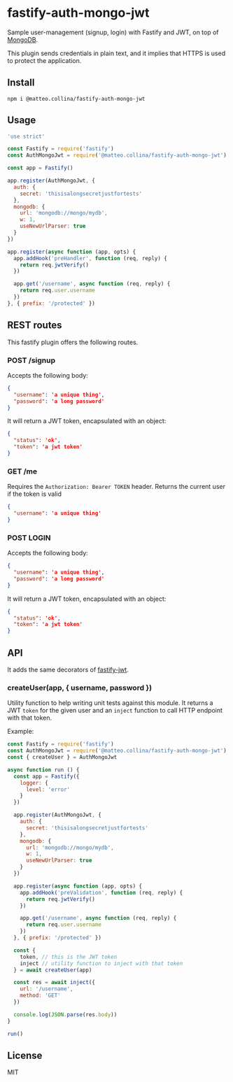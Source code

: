# fastify-auth-mongo-jwt

Sample user-management (signup, login) with Fastify and JWT, on top of
[MongoDB](https://www.mongodb.com).

This plugin sends credentials in plain text, and it implies that
HTTPS is used to protect the application.

## Install

```
npm i @matteo.collina/fastify-auth-mongo-jwt
```

## Usage

```js
'use strict'

const Fastify = require('fastify')
const AuthMongoJwt = require('@matteo.collina/fastify-auth-mongo-jwt')

const app = Fastify()

app.register(AuthMongoJwt, {
  auth: {
    secret: 'thisisalongsecretjustfortests'
  },
  mongodb: {
    url: 'mongodb://mongo/mydb',
    w: 1,
    useNewUrlParser: true
  }
})

app.register(async function (app, opts) {
  app.addHook('preHandler', function (req, reply) {
    return req.jwtVerify()
  })

  app.get('/username', async function (req, reply) {
    return req.user.username
  })
}, { prefix: '/protected' })
```

## REST routes

This fastify plugin offers the following routes.

### POST /signup

Accepts the following body:

```json
{
  "username": 'a unique thing',
  "password": 'a long password'
}
```

It will return a JWT token, encapsulated with an object:

```json
{
  "status": 'ok',
  "token": 'a jwt token'
}
```

### GET /me

Requires the `Authorization: Bearer TOKEN` header.
Returns the current user if the token is valid

```json
{
  "username": 'a unique thing'
}
```

### POST LOGIN

Accepts the following body:

```json
{
  "username": 'a unique thing',
  "password": 'a long password'
}
```

It will return a JWT token, encapsulated with an object:

```json
{
  "status": 'ok',
  "token": 'a jwt token'
}
```

## API

It adds the same decorators of
[fastify-jwt](https://github.com/fastify/fastify-jwt).

### createUser(app, { username, password })

Utility function to help writing unit tests against this module. It
returns a JWT `token` for the given user and an `inject` function to
call HTTP endpoint with that token.

Example:

```js
const Fastify = require('fastify')
const AuthMongoJwt = require('@matteo.collina/fastify-auth-mongo-jwt')
const { createUser } = AuthMongoJwt

async function run () {
  const app = Fastify({
    logger: {
      level: 'error'
    }
  })

  app.register(AuthMongoJwt, {
    auth: {
      secret: 'thisisalongsecretjustfortests'
    },
    mongodb: {
      url: 'mongodb://mongo/mydb',
      w: 1,
      useNewUrlParser: true
    }
  })

  app.register(async function (app, opts) {
    app.addHook('preValidation', function (req, reply) {
      return req.jwtVerify()
    })

    app.get('/username', async function (req, reply) {
      return req.user.username
    })
  }, { prefix: '/protected' })

  const {
    token, // this is the JWT token
    inject // utility function to inject with that token
  } = await createUser(app)

  const res = await inject({
    url: '/username',
    method: 'GET'
  })

  console.log(JSON.parse(res.body))
}

run()
```

## License

MIT
